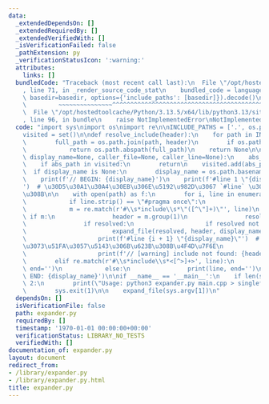 ```yaml
---
data:
  _extendedDependsOn: []
  _extendedRequiredBy: []
  _extendedVerifiedWith: []
  _isVerificationFailed: false
  _pathExtension: py
  _verificationStatusIcon: ':warning:'
  attributes:
    links: []
  bundledCode: "Traceback (most recent call last):\n  File \"/opt/hostedtoolcache/Python/3.13.5/x64/lib/python3.13/site-packages/onlinejudge_verify/documentation/build.py\"\
    , line 71, in _render_source_code_stat\n    bundled_code = language.bundle(stat.path,\
    \ basedir=basedir, options={'include_paths': [basedir]}).decode()\n          \
    \         ~~~~~~~~~~~~~~~^^^^^^^^^^^^^^^^^^^^^^^^^^^^^^^^^^^^^^^^^^^^^^^^^^^^^^^^^^^^^^^^^^\n\
    \  File \"/opt/hostedtoolcache/Python/3.13.5/x64/lib/python3.13/site-packages/onlinejudge_verify/languages/python.py\"\
    , line 96, in bundle\n    raise NotImplementedError\nNotImplementedError\n"
  code: "import sys\nimport os\nimport re\n\nINCLUDE_PATHS = ['.', os.path.expanduser('~/compro/library')]\n\
    visited = set()\n\ndef resolve_include(header):\n    for path in INCLUDE_PATHS:\n\
    \        full_path = os.path.join(path, header)\n        if os.path.isfile(full_path):\n\
    \            return os.path.abspath(full_path)\n    return None\n\ndef expand_file(path,\
    \ display_name=None, caller_file=None, caller_line=None):\n    abs_path = os.path.abspath(path)\n\
    \    if abs_path in visited:\n        return\n    visited.add(abs_path)\n\n  \
    \  if display_name is None:\n        display_name = os.path.basename(path)\n\n\
    \    print(f'// BEGIN: {display_name}')\n    print(f'#line 1 \"{display_name}\"\
    ')  # \u30D5\u30A1\u30A4\u30EB\u306E\u5192\u982D\u3067 `#line` \u3092\u5165\u308C\
    \u308B\n\n    with open(path) as f:\n        for i, line in enumerate(f, start=1):\n\
    \            if line.strip() == \"#pragma once\":\n                continue\n\n\
    \            m = re.match(r'#\\s*include\\s*\"([^\"]+)\"', line)\n           \
    \ if m:\n                header = m.group(1)\n                resolved = resolve_include(header)\n\
    \                if resolved:\n                    if resolved not in visited:\n\
    \                        expand_file(resolved, header, display_name, i + 1)\n\
    \                    print(f'#line {i + 1} \"{display_name}\"')  # \u2190 \u547C\
    \u3073\u51FA\u3057\u5143\u306B\u623B\u308B\u4F4D\u7F6E\n                else:\n\
    \                    print(f'// [warning] include not found: {header}')\n    \
    \        elif re.match(r'#\\s*include\\s*<[^>]+>', line):\n                print(line,\
    \ end='')\n            else:\n                print(line, end='')\n\n    print(f'//\
    \ END: {display_name}')\n\nif __name__ == '__main__':\n    if len(sys.argv) !=\
    \ 2:\n        print(\"Usage: python3 expander.py main.cpp > singlefile.cpp\")\n\
    \        sys.exit(1)\n\n    expand_file(sys.argv[1])\n"
  dependsOn: []
  isVerificationFile: false
  path: expander.py
  requiredBy: []
  timestamp: '1970-01-01 00:00:00+00:00'
  verificationStatus: LIBRARY_NO_TESTS
  verifiedWith: []
documentation_of: expander.py
layout: document
redirect_from:
- /library/expander.py
- /library/expander.py.html
title: expander.py
---
```


